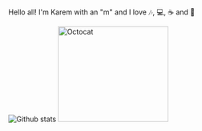 Hello all! 
I'm Karem with an "m" and I love 🎶, 💻, ☕️ and 🌱

![Github stats](https://github-readme-stats.vercel.app/api?username=kceron) <img src="https://res.cloudinary.com/supercloudname/image/upload/v1602787552/Screen_Shot_2020-10-15_at_2.45.33_PM_sfx2cl.png" alt="Octocat" width="220" height="190">






<!--
**kceron/kceron** is a ✨ _special_ ✨ repository because its `README.md` (this file) appears on your GitHub profile.

Here are some ideas to get you started:

- 🔭 I’m currently working on ...
- 🌱 I’m currently learning ...
- 👯 I’m looking to collaborate on ...
- 🤔 I’m looking for help with ...
- 💬 Ask me about ...
- 📫 How to reach me: ...
- 😄 Pronouns: ...
- ⚡ Fun fact: ...
-->
